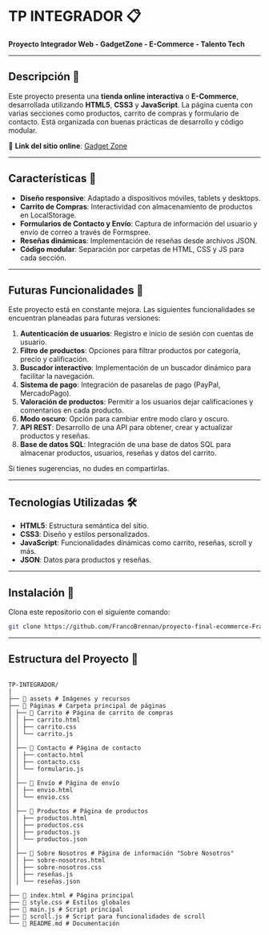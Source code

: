 # TP INTEGRADOR 📋

**Proyecto Integrador Web - GadgetZone - E-Commerce - Talento Tech**

---

## Descripción 📄

Este proyecto presenta una **tienda online interactiva** o **E-Commerce**, desarrollada utilizando **HTML5**, **CSS3** y **JavaScript**. La página cuenta con varias secciones como productos, carrito de compras y formulario de contacto. Está organizada con buenas prácticas de desarrollo y código modular.

🔗 **Link del sitio online**: [Gadget Zone](https://gadget-zone.netlify.app/)

---

## Características 🌟

- **Diseño responsive**: Adaptado a dispositivos móviles, tablets y desktops.
- **Carrito de Compras**: Interactividad con almacenamiento de productos en LocalStorage.
- **Formularios de Contacto y Envío**: Captura de información del usuario y envío de correo a través de Formspree.
- **Reseñas dinámicas**: Implementación de reseñas desde archivos JSON.
- **Código modular**: Separación por carpetas de HTML, CSS y JS para cada sección.

---

## Futuras Funcionalidades 🚀

Este proyecto está en constante mejora. Las siguientes funcionalidades se encuentran planeadas para futuras versiones:

1. **Autenticación de usuarios**: Registro e inicio de sesión con cuentas de usuario.
2. **Filtro de productos**: Opciones para filtrar productos por categoría, precio y calificación.
3. **Buscador interactivo**: Implementación de un buscador dinámico para facilitar la navegación.
4. **Sistema de pago**: Integración de pasarelas de pago (PayPal, MercadoPago).
5. **Valoración de productos**: Permitir a los usuarios dejar calificaciones y comentarios en cada producto.
6. **Modo oscuro**: Opción para cambiar entre modo claro y oscuro.
7. **API REST**: Desarrollo de una API para obtener, crear y actualizar productos y reseñas.
8. **Base de datos SQL**: Integración de una base de datos SQL para almacenar productos, usuarios, reseñas y datos del carrito.

Si tienes sugerencias, no dudes en compartirlas.

---

## Tecnologías Utilizadas 🛠️

- **HTML5**: Estructura semántica del sitio.
- **CSS3**: Diseño y estilos personalizados.
- **JavaScript**: Funcionalidades dinámicas como carrito, reseñas, scroll y más.
- **JSON**: Datos para productos y reseñas.

---

## Instalación 🚀

Clona este repositorio con el siguiente comando:

```bash
git clone https://github.com/FrancoBrennan/proyecto-final-ecommerce-Franco-Brennan.git
```

---

## Estructura del Proyecto 📄

```

TP-INTEGRADOR/
│
├── 📁 assets # Imágenes y recursos
├── 📁 Páginas # Carpeta principal de páginas
│ ├── 📁 Carrito # Página de carrito de compras
│ │ ├── carrito.html
│ │ ├── carrito.css
│ │ └── carrito.js
│ │
│ ├── 📁 Contacto # Página de contacto
│ │ ├── contacto.html
│ │ ├── contacto.css
│ │ └── formulario.js
│ │
│ ├── 📁 Envío # Página de envío
│ │ ├── envio.html
│ │ └── envio.css
│ │
│ ├── 📁 Productos # Página de productos
│ │ ├── productos.html
│ │ ├── productos.css
│ │ ├── productos.js
│ │ └── productos.json
│ │
│ ├── 📁 Sobre Nosotros # Página de información "Sobre Nosotros"
│ │ ├── sobre-nosotros.html
│ │ ├── sobre-nosotros.css
│ │ ├── reseñas.js
│ │ └── reseñas.json
│
├── 📄 index.html # Página principal
├── 📄 style.css # Estilos globales
├── 📄 main.js # Script principal
├── 📄 scroll.js # Script para funcionalidades de scroll
└── 📄 README.md # Documentación

```
